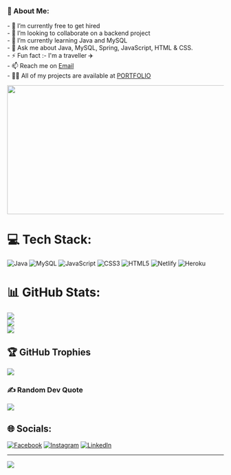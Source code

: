 
<h3>💫 About Me:</h3>
<p>
- 🔭 I’m currently free to get hired <br>
- 👯 I’m looking to collaborate on a backend project <br>
- 🌱 I’m currently learning Java and MySQL <br>
- 💬 Ask me about Java, MySQL, Spring, JavaScript, HTML & CSS. <br>
- ⚡ Fun fact :- I'm a traveller ✈️ <br>
- 📫 Reach me on <a href = "mailto: vkdeoghar1998@gmail.com"> Email</a><br>
- 👨‍💻 All of my projects are available at <a href="https://vishal6300.github.io" target="https://vishal6300.github.io">PORTFOLIO</a>
</p>


<div align="center">
  <img src="https://media.giphy.com/media/dWesBcTLavkZuG35MI/giphy.gif" width="600" height="300"/>
</div>

 

# 💻 Tech Stack:
![Java](https://img.shields.io/badge/java-%23ED8B00.svg?style=for-the-badge&logo=java&logoColor=white) ![MySQL](https://img.shields.io/badge/mysql-%2300f.svg?style=for-the-badge&logo=mysql&logoColor=white) ![JavaScript](https://img.shields.io/badge/javascript-%23323330.svg?style=for-the-badge&logo=javascript&logoColor=%23F7DF1E) ![CSS3](https://img.shields.io/badge/css3-%231572B6.svg?style=for-the-badge&logo=css3&logoColor=white) ![HTML5](https://img.shields.io/badge/html5-%23E34F26.svg?style=for-the-badge&logo=html5&logoColor=white) ![Netlify](https://img.shields.io/badge/netlify-%23000000.svg?style=for-the-badge&logo=netlify&logoColor=#00C7B7) ![Heroku](https://img.shields.io/badge/heroku-%23430098.svg?style=for-the-badge&logo=heroku&logoColor=white)
# 📊 GitHub Stats:
![](https://github-readme-stats.vercel.app/api?username=Vishal6300&theme=dark&hide_border=false&include_all_commits=true&count_private=true)<br/>
![](https://github-readme-streak-stats.herokuapp.com/?user=Vishal6300&theme=dark&hide_border=false)<br/>
![](https://github-readme-stats.vercel.app/api/top-langs/?username=Vishal6300&theme=dark&hide_border=false&include_all_commits=true&count_private=true&layout=compact)

## 🏆 GitHub Trophies
![](https://github-profile-trophy.vercel.app/?username=Vishal6300&theme=radical&no-frame=false&no-bg=false&margin-w=4)

### ✍️ Random Dev Quote
![](https://quotes-github-readme.vercel.app/api?type=horizontal&theme=radical)

## 🌐 Socials:
[![Facebook](https://img.shields.io/badge/Facebook-%231877F2.svg?logo=Facebook&logoColor=white)](https://www.facebook.com/monuraj.sah/) [![Instagram](https://img.shields.io/badge/Instagram-%23E4405F.svg?logo=Instagram&logoColor=white)](https://www.instagram.com/vishalraj7870/) [![LinkedIn](https://img.shields.io/badge/LinkedIn-%230077B5.svg?logo=linkedin&logoColor=white)](https://linkedin.com/in/https://www.linkedin.com/in/vishal-kumar-sah-147a67246/)

---
[![](https://visitcount.itsvg.in/api?id=Vishal6300&icon=9&color=0)](https://visitcount.itsvg.in)

<!-- Proudly created with GPRM ( https://gprm.itsvg.in ) -->
